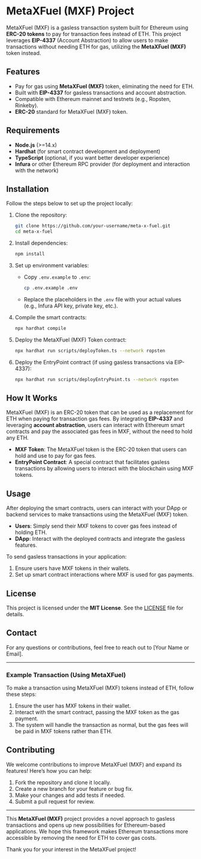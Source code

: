 # MetaXFuel (MXF) Project

MetaXFuel (MXF) is a gasless transaction system built for Ethereum using **ERC-20 tokens** to pay for transaction fees instead of ETH. This project leverages **EIP-4337** (Account Abstraction) to allow users to make transactions without needing ETH for gas, utilizing the **MetaXFuel (MXF)** token instead.

## Features

- Pay for gas using **MetaXFuel (MXF)** token, eliminating the need for ETH.
- Built with **EIP-4337** for gasless transactions and account abstraction.
- Compatible with Ethereum mainnet and testnets (e.g., Ropsten, Rinkeby).
- **ERC-20** standard for MetaXFuel (MXF) token.

## Requirements

- **Node.js** (>=14.x)
- **Hardhat** (for smart contract development and deployment)
- **TypeScript** (optional, if you want better developer experience)
- **Infura** or other Ethereum RPC provider (for deployment and interaction with the network)

## Installation

Follow the steps below to set up the project locally:

1. Clone the repository:
    ```bash
    git clone https://github.com/your-username/meta-x-fuel.git
    cd meta-x-fuel
    ```

2. Install dependencies:
    ```bash
    npm install
    ```

3. Set up environment variables:
    - Copy `.env.example` to `.env`:
      ```bash
      cp .env.example .env
      ```
    - Replace the placeholders in the `.env` file with your actual values (e.g., Infura API key, private key, etc.).

4. Compile the smart contracts:
    ```bash
    npx hardhat compile
    ```

5. Deploy the MetaXFuel (MXF) Token contract:
    ```bash
    npx hardhat run scripts/deployToken.ts --network ropsten
    ```

6. Deploy the EntryPoint contract (if using gasless transactions via EIP-4337):
    ```bash
    npx hardhat run scripts/deployEntryPoint.ts --network ropsten
    ```

## How It Works

MetaXFuel (MXF) is an ERC-20 token that can be used as a replacement for ETH when paying for transaction gas fees. By integrating **EIP-4337** and leveraging **account abstraction**, users can interact with Ethereum smart contracts and pay the associated gas fees in MXF, without the need to hold any ETH.

- **MXF Token**: The MetaXFuel token is the ERC-20 token that users can hold and use to pay for gas fees.
- **EntryPoint Contract**: A special contract that facilitates gasless transactions by allowing users to interact with the blockchain using MXF tokens.

## Usage

After deploying the smart contracts, users can interact with your DApp or backend services to make transactions using the MetaXFuel (MXF) token.

- **Users**: Simply send their MXF tokens to cover gas fees instead of holding ETH.
- **DApp**: Interact with the deployed contracts and integrate the gasless features.

To send gasless transactions in your application:
1. Ensure users have MXF tokens in their wallets.
2. Set up smart contract interactions where MXF is used for gas payments.

## License

This project is licensed under the **MIT License**. See the [LICENSE](LICENSE) file for details.

## Contact

For any questions or contributions, feel free to reach out to [Your Name or Email].

---

### **Example Transaction (Using MetaXFuel)**

To make a transaction using MetaXFuel (MXF) tokens instead of ETH, follow these steps:

1. Ensure the user has MXF tokens in their wallet.
2. Interact with the smart contract, passing the MXF token as the gas payment.
3. The system will handle the transaction as normal, but the gas fees will be paid in MXF tokens rather than ETH.

## Contributing

We welcome contributions to improve MetaXFuel (MXF) and expand its features! Here’s how you can help:

1. Fork the repository and clone it locally.
2. Create a new branch for your feature or bug fix.
3. Make your changes and add tests if needed.
4. Submit a pull request for review.

---

This **MetaXFuel (MXF)** project provides a novel approach to gasless transactions and opens up new possibilities for Ethereum-based applications. We hope this framework makes Ethereum transactions more accessible by removing the need for ETH to cover gas costs.

Thank you for your interest in the MetaXFuel project!

